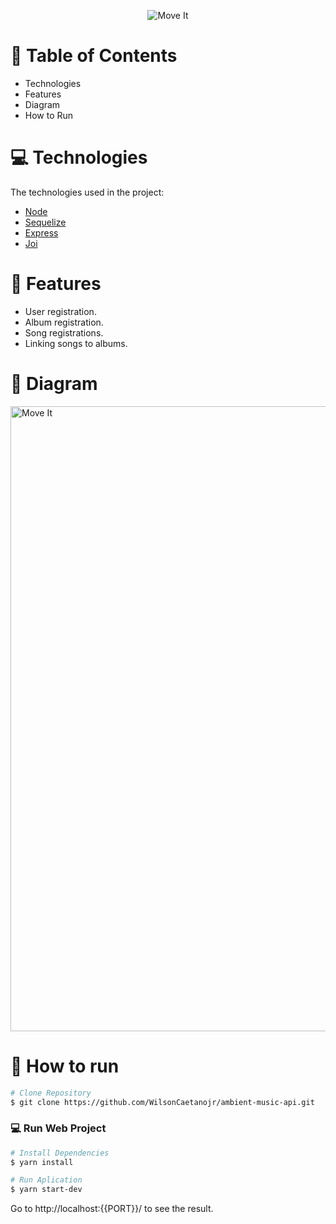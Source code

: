 <p align="center">
   <img src="https://imgur.com/9nBkXmD.png" alt="Move It" width="auto"/>
</p>

# :pushpin: Table of Contents

* Technologies
* Features
* Diagram
* How to Run

# :computer: Technologies
The technologies used in the project:

* [Node](https://nodejs.org/)      
* [Sequelize](https://sequelize.org/)      
* [Express](https://expressjs.com/pt-br/)  
* [Joi](https://joi.dev/api)

# :rocket: Features

* User registration.
* Album registration.
* Song registrations.
* Linking songs to albums.

# 🔶 Diagram

<img src="https://imgur.com/t01wzw1.png" alt="Move It" width="1000"/>

# :construction_worker: How to run
```bash
# Clone Repository
$ git clone https://github.com/WilsonCaetanojr/ambient-music-api.git
```

### 💻 Run Web Project

```bash
# Install Dependencies
$ yarn install

# Run Aplication
$ yarn start-dev
```
Go to http://localhost:{{PORT}}/ to see the result.
